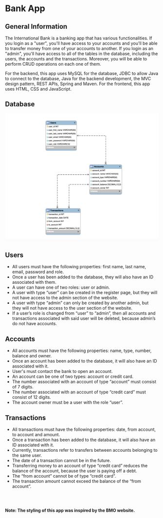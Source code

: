 # Bank App

<h2>General Information</h2>
<p>
    The International Bank is a banking app that has various functionalities. If you login as a "user", you'll have access to your accounts and you'll be     able to transfer money from one of your accounts to another. If you login as an "admin", you'll have access to all of the tables in the  
    database, including the users, the accounts and the transactions. Moreover, you will be able to perform CRUD operations on each one of them. 
</p>
<p>
    For the backend, this app uses MySQL for the database, JDBC to allow Java to connect to the database, Java for the backend development, the MVC           design pattern, REST APIs, Spring and Maven. For the frontend, this app uses HTML, CSS and JavaScript.
</p>
<h2>Database</h2>
<img src="https://github.com/isse-amina/bank-app/blob/main/bank-app/sql/model.png">
<h2>Users</h2>
<ul>
    <li>All users must have the following properties: first name, last name, email, password and role.</li>
    <li>Once a user has been added to the database, they will also have an ID associated with them.</li>
    <li>A user can have one of two roles: user or admin.</li>
    <li>A user with type “user” can be created in the register page, but they will not have access to the admin section of the website.</li>
    <li>A user with type “admin” can only be created by another admin, but they will not have access to the user section of the website.</li>
    <li>If a user’s role is changed from “user” to “admin”, then all accounts and transactions associated with said user will be deleted, because admin’s         do not have accounts.</li>
</ul>
<h2>Accounts</h2>
<ul>
    <li>All accounts must have the following properties: name, type, number, balance and owner.</li>
    <li>Once an account has been added to the database, it will also have an ID associated with it.</li>
    <li>User's must contact the bank to open an account.</li>
    <li>An account can be one of two types: account or credit card.</li>
    <li>The number associated with an account of type “account” must consist of 7 digits.</li>
    <li>The number associated with an account of type “credit card” must consist of 12 digits.</li>
    <li>The account owner must be a user with the role “user”.</li>
</ul>
<h2>Transactions</h2>
<ul>
    <li>All transactions must have the following properties: date, from account, to account and amount.</li>
    <li>Once a transaction has been added to the database, it will also have an ID associated with it.</li>
    <li>Currently, transactions refer to transfers between accounts belonging to the same user.</li>
    <li>The date of a transaction cannot be in the future.</li>
    <li>Transferring money to an account of type “credit card” reduces the balance of the account, because the user is paying off a debt.</li>
    <li>The “from account” cannot be of type “credit card”.</li>
    <li>The transaction amount cannot exceed the balance of the “from account”.</li>
</ul>
<br><br>
<p>
    <b>Note:<b> The styling of this app was inspired by the BMO website.
</p>
